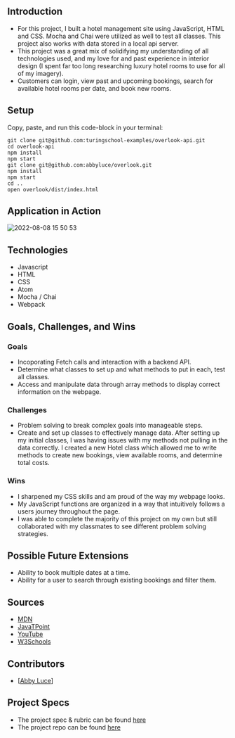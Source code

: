 ## Introduction
  - For this project, I built a hotel management site using JavaScript, HTML and CSS. Mocha and Chai were utilized as well to test all classes. This project also works with data stored in a local api server. 
  - This project was a great mix of solidifying my understanding of all technologies used, and my love for and past experience in interior design (I spent far too long researching luxury hotel rooms to use for all of my imagery).  
  - Customers can login, view past and upcoming bookings, search for available hotel rooms per date, and book new rooms. 
  
## Setup
Copy, paste, and run this code-block in your terminal:  
 ```
git clone git@github.com:turingschool-examples/overlook-api.git
cd overlook-api
npm install
npm start
git clone git@github.com:abbyluce/overlook.git
npm install
npm start
cd ..
open overlook/dist/index.html
```

## Application in Action
![2022-08-08 15 50 53](https://user-images.githubusercontent.com/100726140/183520847-1035fd10-d406-4cb8-af9d-16b26cb6f650.gif)

## Technologies
  - Javascript
  - HTML
  - CSS
  - Atom
  - Mocha / Chai
  - Webpack


## Goals, Challenges, and Wins
### Goals
- Incoporating Fetch calls and interaction with a backend API.
- Determine what classes to set up and what methods to put in each, test all classes.
- Access and manipulate data through array methods to display correct information on the webpage. 

### Challenges
- Problem solving to break complex goals into manageable steps.
- Create and set up classes to effectively manage data. After setting up my initial classes, I was having issues with my methods not pulling in the data correctly. I created a new Hotel class which allowed me to write methods to create new bookings, view available rooms, and determine total costs.

### Wins
- I sharpened my CSS skills and am proud of the way my webpage looks.
- My JavaScript functions are organized in a way that intuitively follows a users journey throughout the page.
- I was able to complete the majority of this project on my own but still collaborated with my classmates to see different problem solving strategies.

## Possible Future Extensions
  - Ability to book multiple dates at a time.
  - Ability for a user to search through existing bookings and filter them.

## Sources
  - [MDN](http://developer.mozilla.org/en-US/)
  - [JavaTPoint](https://www.javatpoint.com/how-to-check-a-radio-button-using-javascript)
  - [YouTube](https://www.youtube.com/)
  - [W3Schools](https://www.w3schools.com/)
  
## Contributors
  - [[Abby Luce](https://github.com/abbyluce)]

## Project Specs
  - The project spec & rubric can be found [here](https://frontend.turing.edu/projects/overlook.html)
  - The project repo can be found [here](https://github.com/abbyluce/overlook)
